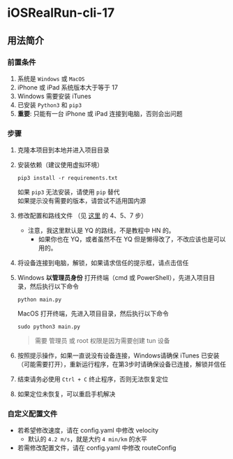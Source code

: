 # iOSRealRun-cli-17

## 用法简介


### 前置条件

1. 系统是 `Windows` 或 `MacOS`
2. iPhone 或 iPad 系统版本大于等于 17
3. Windows 需要安装 iTunes
4. 已安装 `Python3` 和 `pip3`
5. **重要**: 只能有一台 iPhone 或 iPad 连接到电脑，否则会出问题

### 步骤

1. 克隆本项目到本地并进入项目目录
2. 安装依赖（建议使用虚拟环境）  
    ```shell
    pip3 install -r requirements.txt
    ```
    如果 `pip3` 无法安装，请使用 `pip` 替代  
    如果提示没有需要的版本，请尝试不适用国内源  
3. 修改配置和路线文件 （见 [这里](https://github.com/iOSRealRun/iOSRealRun-cli/blob/main/README.md#%E4%BD%BF%E7%94%A8%E6%96%B9%E6%B3%95) 的 4、5、7 步）
    - 注意，我这里默认是 YQ 的路线，不是教程中 HN 的。
        - 如果你也在 YQ，或者虽然不在 YQ 但是懒得改了，不改应该也是可以用的。
4. 将设备连接到电脑，解锁，如果请求信任的提示框，请点击信任
5. Windows **以管理员身份** 打开终端（cmd 或 PowerShell），先进入项目目录，然后执行以下命令  
    ```shell
    python main.py
    ```
    MacOS 打开终端，先进入项目目录，然后执行以下命令  
    ```shell
    sudo python3 main.py
    ```
    > 需要 管理员 或 root 权限是因为需要创建 tun 设备  

6. 按照提示操作，如果一直说没有设备连接，Windows请确保 iTunes 已安装（可能需要打开），重新运行程序，在第3步时请确保设备已连接，解锁并信任
7. 结束请务必使用 `Ctrl + C` 终止程序，否则无法恢复定位
8. 如果定位未恢复，可以重启手机解决

### 自定义配置文件

- 若希望修改速度，请在 config.yaml 中修改 velocity
    - 默认的 `4.2 m/s`，就是大约 `4 min/km` 的水平
- 若需修改配置文件，请在 config.yaml 中修改 routeConfig
